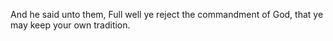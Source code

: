 And he said unto them, Full well ye reject the commandment of God, that ye may keep your own tradition.
